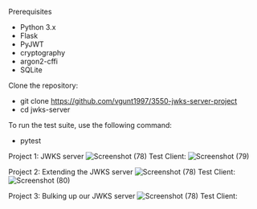 Prerequisites
- Python 3.x
- Flask
- PyJWT
- cryptography
- argon2-cffi
- SQLite

Clone the repository:
- git clone https://github.com/vgunt1997/3550-jwks-server-project
- cd jwks-server

To run the test suite, use the following command:
- pytest



Project 1: JWKS server
![Screenshot (78)](https://github.com/vgunt1997/3550-jwks-server-project/assets/161993240/0ad4c8d1-a259-48df-bf14-c09535e28aa1)
Test Client:
![Screenshot (79)](https://github.com/vgunt1997/3550-jwks-server-project/assets/161993240/ff9710ac-cde5-4332-8a14-105014cda35a)

Project 2: Extending the JWKS server
![Screenshot (78)](https://github.com/vgunt1997/3550-jwks-server-project/assets/161993240/67f28dbb-7462-4956-8426-3d73cb292d47)
Test Client:
![Screenshot (80)](https://github.com/vgunt1997/3550-jwks-server-project/assets/161993240/06c7af0a-8ce4-48a2-9a66-7bf31a3b94af)

Project 3: Bulking up our JWKS server
![Screenshot (78)](https://github.com/vgunt1997/3550-jwks-server-project/assets/161993240/67f28dbb-7462-4956-8426-3d73cb292d47)
Test Client:
